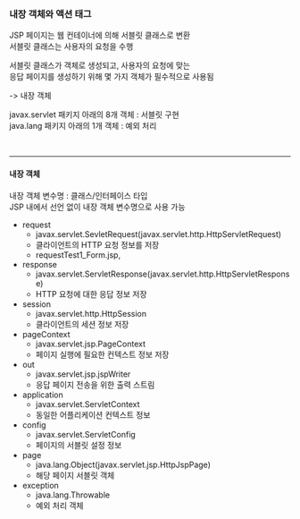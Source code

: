 ### 내장 객체와 액션 태그

JSP 페이지는 웹 컨테이너에 의해 서블릿 클래스로 변환  
서블릿 클래스는 사용자의 요청을 수행  
  
서블릿 클래스가 객체로 생성되고, 사용자의 요청에 맞는  
응답 페이지를 생성하기 위해 몇 가지 객체가 필수적으로 사용됨  

-> 내장 객체
  
javax.servlet 패키지 아래의 8개 객체 : 서블릿 구현  
java.lang 패키지 아래의 1개 객체 : 예외 처리


<br>

---

#### 내장 객체
내장 객체 변수명 : 클래스/인터페이스 타입  
JSP 내에서 선언 없이 내장 객체 변수명으로 사용 가능  
- request
    - javax.servlet.SevletRequest(javax.servlet.http.HttpServletRequest)
    - 클라이언트의 HTTP 요청 정보를 저장 
    - requestTest1_Form.jsp, 
- response
    - javax.servlet.ServletResponse(javax.servlet.http.HttpServletResponse)
    - HTTP 요청에 대한 응답 정보 저장 
- session
    - javax.servlet.http.HttpSession
    - 클라이언트의 세션 정보 저장 
- pageContext
    - javax.servlet.jsp.PageContext
    - 페이지 실행에 필요한 컨텍스트 정보 저장 
- out
    - javax.servlet.jsp.jspWriter
    - 응답 페이지 전송을 위한 출력 스트림 
- application
    - javax.servlet.ServletContext
    - 동일한 어플리케이션 컨텍스트 정보 
- config
    - javax.servlet.ServletConfig
    - 페이지의 서블릿 설정 정보
- page
    - java.lang.Object(javax.servlet.jsp.HttpJspPage)
    - 해당 페이지 서블릿 객체
- exception
    - java.lang.Throwable
    - 예외 처리 객체